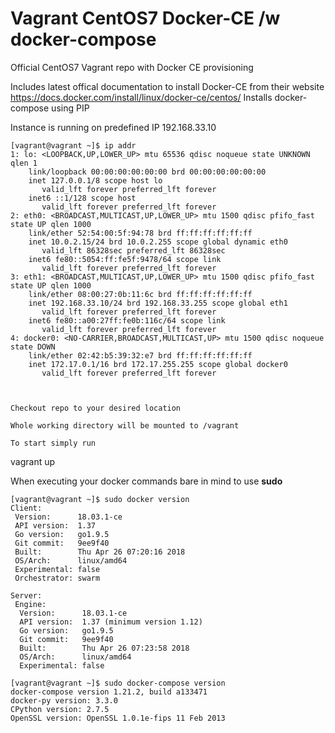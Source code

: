 # Vagrant CentOS7 Docker-CE /w docker-compose
Official CentOS7 Vagrant repo with Docker CE provisioning

Includes latest offical documentation to install Docker-CE from their website https://docs.docker.com/install/linux/docker-ce/centos/
Installs docker-compose using PIP

Instance is running on predefined IP 192.168.33.10
```
[vagrant@vagrant ~]$ ip addr
1: lo: <LOOPBACK,UP,LOWER_UP> mtu 65536 qdisc noqueue state UNKNOWN qlen 1
    link/loopback 00:00:00:00:00:00 brd 00:00:00:00:00:00
    inet 127.0.0.1/8 scope host lo
       valid_lft forever preferred_lft forever
    inet6 ::1/128 scope host
       valid_lft forever preferred_lft forever
2: eth0: <BROADCAST,MULTICAST,UP,LOWER_UP> mtu 1500 qdisc pfifo_fast state UP qlen 1000
    link/ether 52:54:00:5f:94:78 brd ff:ff:ff:ff:ff:ff
    inet 10.0.2.15/24 brd 10.0.2.255 scope global dynamic eth0
       valid_lft 86328sec preferred_lft 86328sec
    inet6 fe80::5054:ff:fe5f:9478/64 scope link
       valid_lft forever preferred_lft forever
3: eth1: <BROADCAST,MULTICAST,UP,LOWER_UP> mtu 1500 qdisc pfifo_fast state UP qlen 1000
    link/ether 08:00:27:0b:11:6c brd ff:ff:ff:ff:ff:ff
    inet 192.168.33.10/24 brd 192.168.33.255 scope global eth1
       valid_lft forever preferred_lft forever
    inet6 fe80::a00:27ff:fe0b:116c/64 scope link
       valid_lft forever preferred_lft forever
4: docker0: <NO-CARRIER,BROADCAST,MULTICAST,UP> mtu 1500 qdisc noqueue state DOWN
    link/ether 02:42:b5:39:32:e7 brd ff:ff:ff:ff:ff:ff
    inet 172.17.0.1/16 brd 172.17.255.255 scope global docker0
       valid_lft forever preferred_lft forever



Checkout repo to your desired location

Whole working directory will be mounted to /vagrant

To start simply run
```
vagrant up

When executing your docker commands bare in mind to use **sudo**

```
[vagrant@vagrant ~]$ sudo docker version
Client:
 Version:      18.03.1-ce
 API version:  1.37
 Go version:   go1.9.5
 Git commit:   9ee9f40
 Built:        Thu Apr 26 07:20:16 2018
 OS/Arch:      linux/amd64
 Experimental: false
 Orchestrator: swarm

Server:
 Engine:
  Version:      18.03.1-ce
  API version:  1.37 (minimum version 1.12)
  Go version:   go1.9.5
  Git commit:   9ee9f40
  Built:        Thu Apr 26 07:23:58 2018
  OS/Arch:      linux/amd64
  Experimental: false
```

```
[vagrant@vagrant ~]$ sudo docker-compose version
docker-compose version 1.21.2, build a133471
docker-py version: 3.3.0
CPython version: 2.7.5
OpenSSL version: OpenSSL 1.0.1e-fips 11 Feb 2013
```
